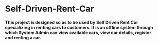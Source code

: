 # Self-Driven-Rent-Car

<h4>This project is designed so as to be used by Self Driven Rent Car specializing in renting cars to customers. It is an offline system through which System Admin can view available cars, view car details, register and renting a car.

</h4>
